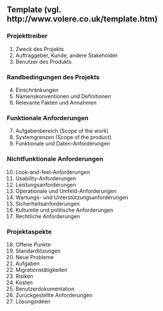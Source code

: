 <h2>Template (vgl. http://www.volere.co.uk/template.htm)</h2>

<h3>Projekttreiber</h3>
<ol start="1">
<li>Zweck des Projekts</li>
<li>Auftraggeber, Kunde, andere Stakeholder</li>
<li>Benutzer des Produkts</li>
</ol>

<h3>Randbedingungen des Projekts</h3>
<ol start="4">
<li>Einschränkungen</li>
<li>Namenskonventionen und Definitionen</li>
<li>Relevante Fakten und Annahmen</li>
</ol>

<h3>Funktionale Anforderungen</h3>
<ol start="7">
<li>Aufgabenbereich (Scope of the work)</li>
<li>Systemgrenzen (Scope of the product)</li>
<li>Funktionale und Daten-Anforderungen</li>
</ol>

<h3>Nichtfunktionale Anforderungen</h3>
<ol start="10">
<li>Look-and-feel-Anforderungen</li>
<li>Usability-Anforderungen</li>
<li>Leistungsanforderungen</li>
<li>Operationale und Umfeld-Anforderungen</li>
<li>Wartungs- und Unterstützungsanforderungen</li>
<li>Sicherheitsanforderungen</li>
<li>Kulturelle und politische Anforderungen</li>
<li>Rechtliche Anforderungen</li>
</ol>

<h3>Projektaspekte</h3>
<ol start="18">
<li>Offene Punkte</li>
<li>Standardlösungen</li>
<li>Neue Probleme</li>
<li>Aufgaben</li>
<li>Migrationstätigkeiten</li>
<li>Risiken</li>
<li>Kosten</li>
<li>Benutzerdokumentation</li>
<li>Zurückgestellte Anforderungen</li>
<li>Lösungsideen</li>
</ol>